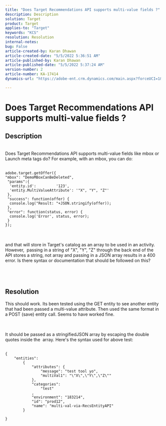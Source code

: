 ```yaml
---
title: "Does Target Recommendations API supports multi-value fields ?"
description: Description
solution: Target
product: Target
applies-to: "Target"
keywords: "KCS"
resolution: Resolution
internal-notes: 
bug: False
article-created-by: Karan Dhawan
article-created-date: "5/5/2022 5:36:51 AM"
article-published-by: Karan Dhawan
article-published-date: "5/5/2022 5:37:24 AM"
version-number: 2
article-number: KA-17414
dynamics-url: "https://adobe-ent.crm.dynamics.com/main.aspx?forceUCI=1&pagetype=entityrecord&etn=knowledgearticle&id=3c966259-35cc-ec11-a7b5-6045bd00db25"

---
```

# Does Target Recommendations API supports multi-value fields ?

## Description

<br>Does Target Recommendations API supports multi-value fields like mbox or Launch meta tags do? For example, with an mbox, you can do:<br><br>

```
adobe.target.getOffer({
"mbox": "DemoMBoxCanBeDeleted",
 "params":{
  'entity.id':         '123',   
  'entity.MultiValueAttribute': '"X", "Y", "Z"'
 },
 "success": function(offer) {
  console.log("Result: "+JSON.stringify(offer));
 },
 "error": function(status, error) {
  console.log('Error', status, error);
 }
});
```

<br><br>and that will store in Target's catalog as an array to be used in an activity. However,  passing in a string of "X", "Y", "Z" through the back end of the API stores a string, not array and passing in a JSON array results in a 400 error. Is there syntax or documentation that should be followed on this?<br><br><br><br>

## Resolution


This should work. Its been tested using the GET entity to see another entity that had been passed a multi-value attribute. Then used the same format in a POST (save) entity call. Seems to have worked fine.




<br><br>It should be passed as a stringifiedJSON array by escaping the double quotes inside the  array. Here's the syntax used for above test:<br><br>

```
{
    "entities":
        {
            "attributes": {
                "message": "test tool yo",
                "multiVal1": "\"X\",\"Y\",\"Z\""
            },
            "categories": 
                "test"
            ,
            "environment": "183214",
            "id": "prod12",
            "name": "multi-val-via-RecsEntityAPI"
        }
    
}
```

